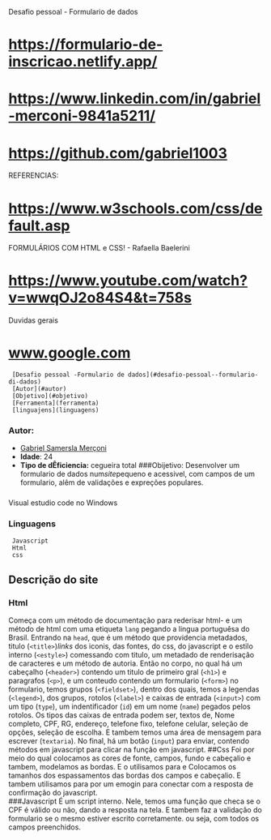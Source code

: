 Desafio pessoal - Formulario de dados

# https://formulario-de-inscricao.netlify.app/
# https://www.linkedin.com/in/gabriel-merconi-9841a5211/
# https://github.com/gabriel1003

REFERENCIAS:
# https://www.w3schools.com/css/default.asp

FORMULÁRIOS COM HTML e CSS! - Rafaella Baelerini
# https://www.youtube.com/watch?v=wwqOJ2o84S4&t=758s

Duvidas gerais
# www.google.com
     [Desafio pessoal -Formulario de dados](#desafio-pessoal--formulario-di-dados)
     [Autor](#autor)
     [Objetivo](#objetivo)
     [Ferramenta](ferramenta)
     [linguajens](linguagens)

### Autor:

 - [Gabriel Samersla Merçoni](https://github.com/gabriel1003)
 - **Idade**: 24
- **Tipo de dÊficiencia:** cegueira total
###Obijetivo: 
Desenvolver um formulario de dados num*site*pequeno e acessivel, com campos de um formulario, alêm de validações e expreções populares.
###
Visual estudio code no Windows
### Linguagens 
     Javascript
     Html
     css
## Descrição do site
### Html
Começa com um método de documentação para rederisar html-<!DOCTYPE html> e um método de html com uma etiqueta `lang` pegando a lingua portuguêsa do Brasil. Entrando na `head`, que é um método que providencia metadados, titulo (`<title>`)*links* dos iconis, das fontes, do css, do javascript e o estilo interno (`<estyle>`) comessando com titulo, um metadado de renderisação de caracteres e um método de autoria.
Então no corpo, no qual há um cabeçalho (`<header>`) contendo um titulo de primeiro gral (`<h1>`) e paragrafos (`<p>`), e um conteudo contendo um formulario (`<form>`) no formulario, temos grupos (`<fieldset>`), dentro dos quais, temos  a legendas (`<legend>`), dos grupos, rotolos (`<label>`) e caixas de entrada (`<input>`) com um tipo (`type`), um indentificador (`id`) em um nome (`name`) pegados pelos rotolos. Os tipos das caixas de entrada podem ser, textos de, Nome completo, CPF, RG, endereço, telefone fixo, telefone celular,  seleção de opções, seleção de escolha. E tambem temos uma área de mensagem para escrever (`textaria`). No final, há um botão (`input`) para enviar, contendo métodos em javascript para clicar na função em javascript.
     ##Css
     Foi por meio do qual colocamos as cores de fonte, campos, fundo e cabeçalio e tambem, modelamos as bordas.
     E o utilisamos para e Colocamos os tamanhos dos espassamentos das bordas dos campos e cabeçalio.
E tambem utilisamos para por um emogin para conectar com a resposta de confirmação do javascript.     
     ###Javascript
É um script interno. Nele, temos uma função que checa se o CPF é válido ou não, dando a resposta na tela. E tambem faz a validação do formulario se o mesmo estiver escrito corretamente. ou seja, com todos os campos preenchidos.
